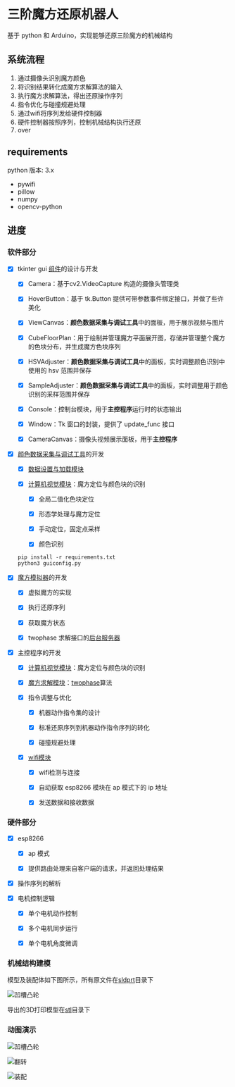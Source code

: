 # 三阶魔方还原机器人

基于 python 和 Arduino，实现能够还原三阶魔方的机械结构



## 系统流程

1. 通过摄像头识别魔方颜色
2. 将识别结果转化成魔方求解算法的输入
3. 执行魔方求解算法，得出还原操作序列
3. 指令优化与碰撞规避处理
4. 通过wifi将序列发给硬件控制器
5. 硬件控制器按照序列，控制机械结构执行还原
6. over



## requirements

python 版本: 3.x


+ pywifi
+ pillow
+ numpy
+ opencv-python 



## 进度

### 软件部分

- [x] tkinter gui [组件](https://github.com/jindada1/CubeRobot/tree/master/components)的设计与开发

  - [x] Camera：基于cv2.VideoCapture 构造的摄像头管理类 
  
  - [x] HoverButton：基于 tk.Button 提供可带参数事件绑定接口，并做了些许美化
  
  - [x] ViewCanvas：**颜色数据采集与调试工具**中的面板，用于展示视频与图片
  
  - [x] CubeFloorPlan：用于绘制并管理魔方平面展开图，存储并管理整个魔方的色块分布，并生成魔方色块序列
  
  - [x] HSVAdjuster：**颜色数据采集与调试工具**中的面板，实时调整颜色识别中使用的 hsv 范围并保存
  
  - [x] SampleAdjuster：**颜色数据采集与调试工具**中的面板，实时调整用于颜色识别的采样范围并保存

  - [x] Console：控制台模块，用于**主控程序**运行时的状态输出

  - [x] Window：Tk 窗口的封装，提供了 update_func 接口
  
  - [x] CameraCanvas：摄像头视频展示面板，用于**主控程序**

- [x] [颜色数据采集与调试工具](https://github.com/jindada1/CubeRobot/blob/master/guiconfig.py)的开发

  - [x] [数据设置与加载模块](https://github.com/jindada1/CubeRobot/tree/master/setting)

  - [x] [计算机视觉模块](https://github.com/jindada1/CubeRobot/blob/master/vision.py)：魔方定位与颜色块的识别

    - [x] 全局二值化色块定位
  
    - [x] 形态学处理与魔方定位
  
    - [x] 手动定位，固定点采样
  
    - [x] 颜色识别

  ```
  pip install -r requirements.txt
  python3 guiconfig.py
  ```

- [x] [魔方模拟器](https://github.com/jindada1/CubeRobot/blob/master/sock/emulator.html)的开发

  - [x] 虚拟魔方的实现

  - [x] 执行还原序列

  - [x] 获取魔方状态

  - [x] twophase 求解接口的[后台服务器](https://github.com/jindada1/CubeRobot/blob/master/sock/http_server.py)


- [x] 主控程序的开发

  - [x] [计算机视觉模块](https://github.com/jindada1/CubeRobot/blob/master/vision.py)：魔方定位与颜色块的识别

  - [x] [魔方求解模块](https://github.com/jindada1/CubeRobot/tree/master/twophase)：[twophase](https://github.com/hkociemba/RubiksCube-TwophaseSolver)算法

  - [x] 指令调整与优化
    
    - [x] 机器动作指令集的设计
    
    - [x] 标准还原序列到机器动作指令序列的转化
    
    - [x] 碰撞规避处理

  - [x] [wifi模块](https://github.com/jindada1/CubeRobot/blob/master/sock/esp_client.py)

    - [x] wifi检测与连接

    - [x] 自动获取 esp8266 模块在 ap 模式下的 ip 地址
    
    - [x] 发送数据和接收数据



### 硬件部分

- [x] esp8266

  - [x] ap 模式

  - [x] 提供路由处理来自客户端的请求，并返回处理结果

- [x] 操作序列的解析

- [x] 电机控制逻辑

  - [x] 单个电机动作控制

  - [x] 多个电机同步运行

  - [x] 单个电机角度微调



### 机械结构建模

模型及装配体如下图所示，所有原文件在[sldprt](/models/sldprt)目录下

![凹槽凸轮](https://s1.ax1x.com/2020/10/07/0aR97F.png)

导出的3D打印模型在[stl](/models/stl)目录下
 
### 动图演示

![凹槽凸轮](https://s1.ax1x.com/2020/10/07/0a21yV.gif)

![翻转](https://s1.ax1x.com/2020/10/07/0a2Yo4.gif)

![装配](https://s1.ax1x.com/2020/10/07/0a2om8.gif)